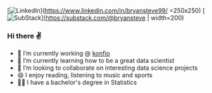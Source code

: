 [![LinkedIn](https://img.shields.io/badge/-white?style=for-the-badge&logo=LinkedIn&logoColor=blue)](https://www.linkedin.com/in/bryansteve99/ =250x250)
[![SubStack](https://img.shields.io/badge/-white?style=for-the-badge&logo=SubStack&logoColor=orange)](https://substack.com/@bryansteve | width=200)

### Hi there :v: 

- 💼 I’m currently working @ [konfio](https://konfio.mx/)
- 🌱 I’m currently learning how to be a great data scientist
- 👯 I’m looking to collaborate on interesting data science projects
- 😄 I enjoy reading, listening to music and sports
- 👨‍🎓 I have a bachelor's degree in Statistics
